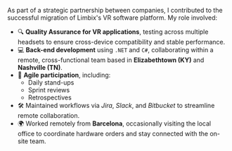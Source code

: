As part of a strategic partnership between companies, I contributed to the successful migration of Limbix's VR software platform. My role involved:

- 🔍 **Quality Assurance for VR applications**, testing across multiple headsets to ensure cross-device compatibility and stable performance.
- 💻 **Back-end development** using `.NET` and `C#`, collaborating within a remote, cross-functional team based in **Elizabethtown (KY)** and **Nashville (TN)**.
- 🔄 **Agile participation**, including:
  - Daily stand-ups
  - Sprint reviews
  - Retrospectives
- 🛠️ Maintained workflows via _Jira_, _Slack_, and _Bitbucket_ to streamline remote collaboration.
- 🌍 Worked remotely from **Barcelona**, occasionally visiting the local office to coordinate hardware orders and stay connected with the on-site team.
